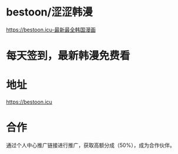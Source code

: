 # bestoon/涩涩韩漫
https://bestoon.icu-最新最全韩国漫画
# 每天签到，最新韩漫免费看
# 地址
https://bestoon.icu
# 合作
通过个人中心推广链接进行推广，获取高额分成（50%），成为合作伙伴。
